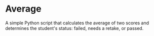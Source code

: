 # Average
A simple Python script that calculates the average of two scores and determines the student's status: failed, needs a retake, or passed.
